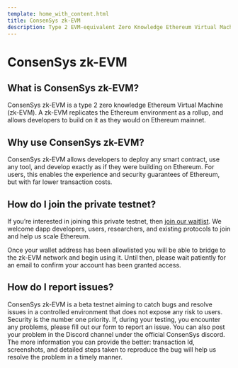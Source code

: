 ```yaml
---
template: home_with_content.html
title: ConsenSys zk-EVM
description: Type 2 EVM-equivalent Zero Knowledge Ethereum Virtual Machine
---
```


# ConsenSys zk-EVM

## What is ConsenSys zk-EVM?

ConsenSys zk-EVM is a type 2 zero knowledge Ethereum Virtual Machine (zk-EVM). A zk-EVM replicates
the Ethereum environment as a rollup, and allows developers to build on it as they would on Ethereum mainnet.

## Why use ConsenSys zk-EVM?

ConsenSys zk-EVM allows developers to deploy any smart contract, use any tool, and develop exactly as if
they were building on Ethereum. For users, this enables the experience and security guarantees
of Ethereum, but with far lower transaction costs.

## How do I join the private testnet?

If you’re interested in joining this private testnet, then [join our waitlist](https://consensys-software.typeform.com/rollups).
We welcome dapp developers, users, researchers, and existing protocols to join and help us scale Ethereum.

Once your wallet address has been allowlisted you will be able to bridge to the zk-EVM network and begin
using it. Until then, please wait patiently for an email to confirm your account has been granted access.

## How do I report issues?

ConsenSys zk-EVM is a beta testnet aiming to catch bugs and resolve issues in a controlled environment that does
not expose any risk to users. Security is the number one priority. If, during your testing, you
encounter any problems, please fill out our form to report an issue. You can also post your problem
in the Discord channel under the official ConsenSys discord. The more information you can provide
the better: transaction Id, screenshots, and detailed steps taken to reproduce the bug will help us
resolve the problem in a timely manner.
